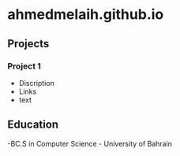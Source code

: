 # ahmedmelaih.github.io

## Projects
### Project 1
- Discription 
- Links
- text

## Education
-BC.S in Computer Science - University of Bahrain


